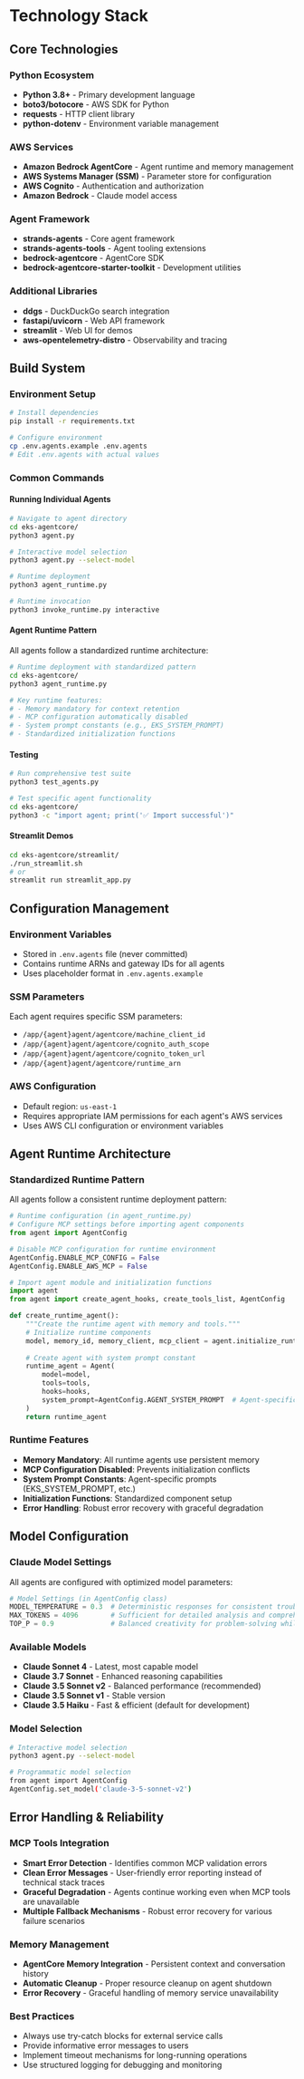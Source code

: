 # Technology Stack

## Core Technologies

### Python Ecosystem
- **Python 3.8+** - Primary development language
- **boto3/botocore** - AWS SDK for Python
- **requests** - HTTP client library
- **python-dotenv** - Environment variable management

### AWS Services
- **Amazon Bedrock AgentCore** - Agent runtime and memory management
- **AWS Systems Manager (SSM)** - Parameter store for configuration
- **AWS Cognito** - Authentication and authorization
- **Amazon Bedrock** - Claude model access

### Agent Framework
- **strands-agents** - Core agent framework
- **strands-agents-tools** - Agent tooling extensions
- **bedrock-agentcore** - AgentCore SDK
- **bedrock-agentcore-starter-toolkit** - Development utilities

### Additional Libraries
- **ddgs** - DuckDuckGo search integration
- **fastapi/uvicorn** - Web API framework
- **streamlit** - Web UI for demos
- **aws-opentelemetry-distro** - Observability and tracing

## Build System

### Environment Setup
```bash
# Install dependencies
pip install -r requirements.txt

# Configure environment
cp .env.agents.example .env.agents
# Edit .env.agents with actual values
```

### Common Commands

#### Running Individual Agents
```bash
# Navigate to agent directory
cd eks-agentcore/
python3 agent.py

# Interactive model selection
python3 agent.py --select-model

# Runtime deployment
python3 agent_runtime.py

# Runtime invocation
python3 invoke_runtime.py interactive
```

#### Agent Runtime Pattern
All agents follow a standardized runtime architecture:

```bash
# Runtime deployment with standardized pattern
cd eks-agentcore/
python3 agent_runtime.py

# Key runtime features:
# - Memory mandatory for context retention
# - MCP configuration automatically disabled
# - System prompt constants (e.g., EKS_SYSTEM_PROMPT)
# - Standardized initialization functions
```

#### Testing
```bash
# Run comprehensive test suite
python3 test_agents.py

# Test specific agent functionality
cd eks-agentcore/
python3 -c "import agent; print('✅ Import successful')"
```

#### Streamlit Demos
```bash
cd eks-agentcore/streamlit/
./run_streamlit.sh
# or
streamlit run streamlit_app.py
```

## Configuration Management

### Environment Variables
- Stored in `.env.agents` file (never committed)
- Contains runtime ARNs and gateway IDs for all agents
- Uses placeholder format in `.env.agents.example`

### SSM Parameters
Each agent requires specific SSM parameters:
- `/app/{agent}agent/agentcore/machine_client_id`
- `/app/{agent}agent/agentcore/cognito_auth_scope`
- `/app/{agent}agent/agentcore/cognito_token_url`
- `/app/{agent}agent/agentcore/runtime_arn`

### AWS Configuration
- Default region: `us-east-1`
- Requires appropriate IAM permissions for each agent's AWS services
- Uses AWS CLI configuration or environment variables

## Agent Runtime Architecture

### Standardized Runtime Pattern
All agents follow a consistent runtime deployment pattern:

```python
# Runtime configuration (in agent_runtime.py)
# Configure MCP settings before importing agent components
from agent import AgentConfig

# Disable MCP configuration for runtime environment
AgentConfig.ENABLE_MCP_CONFIG = False
AgentConfig.ENABLE_AWS_MCP = False

# Import agent module and initialization functions
import agent
from agent import create_agent_hooks, create_tools_list, AgentConfig

def create_runtime_agent():
    """Create the runtime agent with memory and tools."""
    # Initialize runtime components
    model, memory_id, memory_client, mcp_client = agent.initialize_runtime_components()
    
    # Create agent with system prompt constant
    runtime_agent = Agent(
        model=model,
        tools=tools,
        hooks=hooks,
        system_prompt=AgentConfig.AGENT_SYSTEM_PROMPT  # Agent-specific constant
    )
    return runtime_agent
```

### Runtime Features
- **Memory Mandatory**: All runtime agents use persistent memory
- **MCP Configuration Disabled**: Prevents initialization conflicts
- **System Prompt Constants**: Agent-specific prompts (EKS_SYSTEM_PROMPT, etc.)
- **Initialization Functions**: Standardized component setup
- **Error Handling**: Robust error recovery with graceful degradation

## Model Configuration

### Claude Model Settings
All agents are configured with optimized model parameters:

```python
# Model Settings (in AgentConfig class)
MODEL_TEMPERATURE = 0.3  # Deterministic responses for consistent troubleshooting
MAX_TOKENS = 4096        # Sufficient for detailed analysis and comprehensive responses  
TOP_P = 0.9              # Balanced creativity for problem-solving while maintaining technical accuracy
```

### Available Models
- **Claude Sonnet 4** - Latest, most capable model
- **Claude 3.7 Sonnet** - Enhanced reasoning capabilities
- **Claude 3.5 Sonnet v2** - Balanced performance (recommended)
- **Claude 3.5 Sonnet v1** - Stable version
- **Claude 3.5 Haiku** - Fast & efficient (default for development)

### Model Selection
```bash
# Interactive model selection
python3 agent.py --select-model

# Programmatic model selection
from agent import AgentConfig
AgentConfig.set_model('claude-3-5-sonnet-v2')
```

## Error Handling & Reliability

### MCP Tools Integration
- **Smart Error Detection** - Identifies common MCP validation errors
- **Clean Error Messages** - User-friendly error reporting instead of technical stack traces
- **Graceful Degradation** - Agents continue working even when MCP tools are unavailable
- **Multiple Fallback Mechanisms** - Robust error recovery for various failure scenarios

### Memory Management
- **AgentCore Memory Integration** - Persistent context and conversation history
- **Automatic Cleanup** - Proper resource cleanup on agent shutdown
- **Error Recovery** - Graceful handling of memory service unavailability

### Best Practices
- Always use try-catch blocks for external service calls
- Provide informative error messages to users
- Implement timeout mechanisms for long-running operations
- Use structured logging for debugging and monitoring